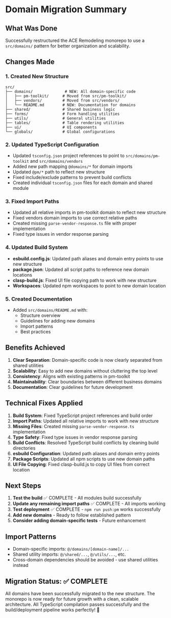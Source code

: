 # Domain Migration Summary

## What Was Done

Successfully restructured the ACE Remodeling monorepo to use a `src/domains/` pattern for better organization and scalability.

## Changes Made

### 1. Created New Structure

```
src/
├── domains/              # NEW: All domain-specific code
│   ├── pm-toolkit/      # Moved from src/pm-toolkit/
│   ├── vendors/         # Moved from src/vendors/
│   └── README.md        # NEW: Documentation for domains
├── shared/              # Shared business logic
├── forms/               # Form handling utilities
├── utils/               # General utilities
├── tables/              # Table rendering utilities
├── ui/                  # UI components
└── globals/             # Global configurations
```

### 2. Updated TypeScript Configuration

- Updated `tsconfig.json` project references to point to `src/domains/pm-toolkit` and `src/domains/vendors`
- Added new path mapping `@domains/*` for domain imports
- Updated `@pm/*` path to reflect new structure
- Fixed include/exclude patterns to prevent build conflicts
- Created individual `tsconfig.json` files for each domain and shared module

### 3. Fixed Import Paths

- Updated all relative imports in pm-toolkit domain to reflect new structure
- Fixed vendors domain imports to use correct relative paths
- Created missing `parse-vendor-response.ts` file with proper implementation
- Fixed type issues in vendor response parsing

### 4. Updated Build System

- **esbuild.config.js**: Updated path aliases and domain entry points to use new structure
- **package.json**: Updated all script paths to reference new domain locations
- **clasp-build.js**: Fixed UI file copying path to work with new structure
- **Workspaces**: Updated npm workspaces to point to new domain location

### 5. Created Documentation

- Added `src/domains/README.md` with:
  - Structure overview
  - Guidelines for adding new domains
  - Import patterns
  - Best practices

## Benefits Achieved

1. **Clear Separation**: Domain-specific code is now clearly separated from shared utilities
2. **Scalability**: Easy to add new domains without cluttering the top level
3. **Consistency**: Aligns with existing patterns in pm-toolkit
4. **Maintainability**: Clear boundaries between different business domains
5. **Documentation**: Clear guidelines for future development

## Technical Fixes Applied

1. **Build System**: Fixed TypeScript project references and build order
2. **Import Paths**: Updated all relative imports to work with new structure
3. **Missing Files**: Created missing `parse-vendor-response.ts` implementation
4. **Type Safety**: Fixed type issues in vendor response parsing
5. **Build Conflicts**: Resolved TypeScript build conflicts by cleaning build directories
6. **esbuild Configuration**: Updated path aliases and domain entry points
7. **Package Scripts**: Updated all npm scripts to use new domain paths
8. **UI File Copying**: Fixed clasp-build.js to copy UI files from correct location

## Next Steps

1. **Test the build** ✅ COMPLETE - All modules build successfully
2. **Update any remaining import paths** ✅ COMPLETE - All imports working
3. **Test deployment** ✅ COMPLETE - `npm run push:pm` works successfully
4. **Add new domains** - Ready to follow established pattern
5. **Consider adding domain-specific tests** - Future enhancement

## Import Patterns

- Domain-specific imports: `@/domains/[domain-name]/...`
- Shared utility imports: `@/shared/...`, `@/utils/...`, etc.
- Cross-domain dependencies should be avoided - use shared utilities instead

## Migration Status: ✅ COMPLETE

All domains have been successfully migrated to the new structure. The monorepo is now ready for future growth with a clean, scalable architecture. All TypeScript compilation passes successfully and the build/deployment pipeline works perfectly! 🎉
